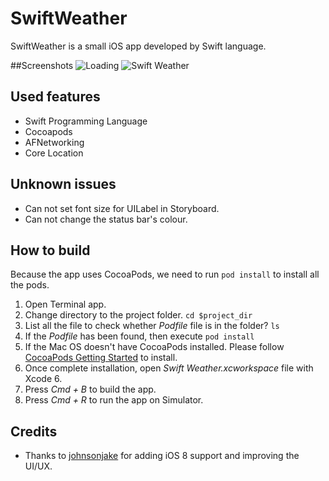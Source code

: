 SwiftWeather
============

SwiftWeather is a small iOS app developed by Swift language.

##Screenshots
![Loading](https://raw.githubusercontent.com/JakeLin/SwiftWeather/master/screenshots/loading-33.png)
![Swift Weather](https://raw.githubusercontent.com/JakeLin/SwiftWeather/master/screenshots/Swift-Weather-33.png)

## Used features
* Swift Programming Language
* Cocoapods
* AFNetworking
* Core Location

## Unknown issues
* Can not set font size for UILabel in Storyboard.
* Can not change the status bar's colour.


## How to build
Because the app uses CocoaPods, we need to run `pod install` to install all the pods.

1. Open Terminal app.
2. Change directory to the project folder. `cd $project_dir`
3. List all the file to check whether *Podfile* file is in the folder? `ls`
4. If the *Podfile* has been found, then execute `pod install`
5. If the Mac OS doesn't have CocoaPods installed. Please follow [CocoaPods Getting Started](http://guides.cocoapods.org/using/getting-started.html) to install.
6. Once complete installation, open *Swift Weather.xcworkspace* file with Xcode 6.
7. Press *Cmd + B* to build the app.
8. Press *Cmd + R* to run the app on Simulator.

## Credits
* Thanks to [johnsonjake](https://github.com/johnsonjake) for adding iOS 8 support and improving the UI/UX.
